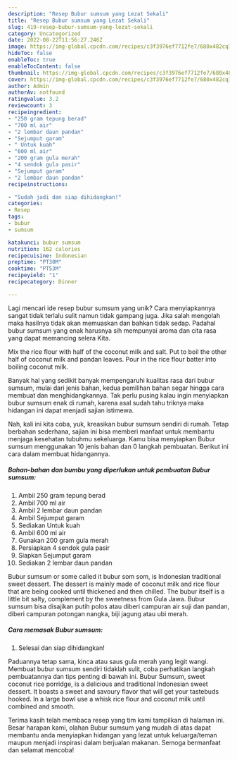 ```yaml
---
description: "Resep Bubur sumsum yang Lezat Sekali"
title: "Resep Bubur sumsum yang Lezat Sekali"
slug: 419-resep-bubur-sumsum-yang-lezat-sekali
category: Uncategorized
date: 2022-08-22T11:56:27.246Z
image: https://img-global.cpcdn.com/recipes/c3f3976ef7712fe7/680x482cq70/bubur-sumsum-foto-resep-utama.jpg
hideToc: false
enableToc: true
enableTocContent: false
thumbnail: https://img-global.cpcdn.com/recipes/c3f3976ef7712fe7/680x482cq70/bubur-sumsum-foto-resep-utama.jpg
cover: https://img-global.cpcdn.com/recipes/c3f3976ef7712fe7/680x482cq70/bubur-sumsum-foto-resep-utama.jpg
author: Admin
authorAv: notfound
ratingvalue: 3.2
reviewcount: 3
recipeingredient:
- "250 gram tepung berad"
- "700 ml air"
- "2 lembar daun pandan"
- "Sejumput garam"
- " Untuk kuah"
- "600 ml air"
- "200 gram gula merah"
- "4 sendok gula pasir"
- "Sejumput garam"
- "2 lembar daun pandan"
recipeinstructions:

- "Sudah jadi dan siap dihidangkan!"
categories:
- Resep
tags:
- bubur
- sumsum

katakunci: bubur sumsum 
nutrition: 162 calories
recipecuisine: Indonesian
preptime: "PT30M"
cooktime: "PT53M"
recipeyield: "1"
recipecategory: Dinner

---
```





Lagi mencari ide resep bubur sumsum yang unik? Cara menyiapkannya sangat tidak terlalu sulit namun tidak gampang juga. Jika salah mengolah maka hasilnya tidak akan memuaskan dan bahkan tidak sedap. Padahal bubur sumsum yang enak harusnya sih mempunyai aroma dan cita rasa yang dapat memancing selera Kita.





Mix the rice flour with half of the coconut milk and salt. Put to boil the other half of coconut milk and pandan leaves. Pour in the rice flour batter into boiling coconut milk.

Banyak hal yang sedikit banyak mempengaruhi kualitas rasa dari bubur sumsum, mulai dari jenis bahan, kedua pemilihan bahan segar hingga cara membuat dan menghidangkannya. Tak perlu pusing kalau ingin menyiapkan bubur sumsum enak di rumah, karena asal sudah tahu triknya maka hidangan ini dapat menjadi sajian istimewa.






Nah, kali ini kita coba, yuk, kreasikan bubur sumsum sendiri di rumah. Tetap berbahan sederhana, sajian ini bisa memberi manfaat untuk membantu menjaga kesehatan tubuhmu sekeluarga. Kamu bisa menyiapkan Bubur sumsum menggunakan 10 jenis bahan dan 0 langkah pembuatan. Berikut ini cara dalam membuat hidangannya.

<!--inarticleads1-->

##### Bahan-bahan dan bumbu yang diperlukan untuk pembuatan Bubur sumsum:

1. Ambil 250 gram tepung berad
1. Ambil 700 ml air
1. Ambil 2 lembar daun pandan
1. Ambil Sejumput garam
1. Sediakan  Untuk kuah
1. Ambil 600 ml air
1. Gunakan 200 gram gula merah
1. Persiapkan 4 sendok gula pasir
1. Siapkan Sejumput garam
1. Sediakan 2 lembar daun pandan


Bubur sumsum or some called it bubur som som, is Indonesian traditional sweet dessert. The dessert is mainly made of coconut milk and rice flour that are being cooked until thickened and then chilled. The bubur itself is a little bit salty, complement by the sweetness from Gula Jawa. Bubur sumsum bisa disajikan putih polos atau diberi campuran air suji dan pandan, diberi campuran potongan nangka, biji jagung atau ubi merah. 

<!--inarticleads2-->

##### Cara memasak Bubur sumsum:


1. Selesai dan siap dihidangkan!

Paduannya tetap sama, kinca atau saus gula merah yang legit wangi. Membuat bubur sumsum sendiri tidaklah sulit, coba perhatikan langkah pembuatannya dan tips penting di bawah ini. Bubur Sumsum, sweet coconut rice porridge, is a delicious and traditional Indonesian sweet dessert. It boasts a sweet and savoury flavor that will get your tastebuds hooked. In a large bowl use a whisk rice flour and coconut milk until combined and smooth. 

Terima kasih telah membaca resep yang tim kami tampilkan di halaman ini. Besar harapan kami, olahan Bubur sumsum yang mudah di atas dapat membantu anda menyiapkan hidangan yang lezat untuk keluarga/teman maupun menjadi inspirasi dalam berjualan makanan. Semoga bermanfaat dan selamat mencoba!
